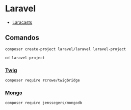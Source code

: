 # Laravel

- [Laracasts](https://laracasts.com)


## Comandos

`composer create-project laravel/laravel laravel-project`

`cd laravel-project`


### [Twig](https://github.com/rcrowe/TwigBridge)

`composer require rcrowe/twigbridge`

### [Mongo](https://github.com/jenssegers/laravel-mongodb)

`composer require jenssegers/mongodb`
